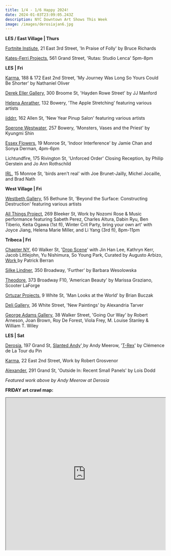 ```yaml
---
title: 1/4 - 1/6 Happy 2024!
date: 2024-01-03T23:09:05.243Z
description: NYC Downtown Art Shows This Week
image: /images/derosiajan6.jpg
---
```

**LES / East Village | Thurs**

[Fortnite Instiute](https://fortnight.institute/exhibitions/81-bruce-richards-in-praise-of-folly/), 21 East 3rd Street, 'In Praise of Folly' by Bruce Richards

[Kates-Ferri Projects](https://www.katesferriprojects.com/studio-lenca), 561 Grand Street, 'Rutas: Studio Lenca' 5pm-8pm

**LES** **\| Fri**

[Karma](https://karmakarma.org/exhibitions/nathaniel-oliver-2024/), 188 & 172 East 2nd Street, 'My Journey Was Long So Yours Could Be Shorter' by Nathaniel Oliver

[Derek Eller Gallery](https://www.derekeller.com/), 300 Broome St, 'Hayden Rowe Street' by JJ Manford

[Helena Anrather](https://helenaanrather.com/exhibition/the-apple-stretching/), 132 Bowery, 'The Apple Stretching' featuring various artists

[iiddrr](https://iidrr.com/), 162 Allen St, 'New Year Pinup Salon' featuring various artists

[Sperone Westwater](https://www.speronewestwater.com/exhibitions/kyungmi-shin), 257 Bowery, 'Monsters, Vases and the Priest' by Kyungmi Shin

[Essex Flowers](https://essexflowers.us/JAMIE-CHAN-and-SONYA-DERMAN-INDOOR-INTERFERENCE), 19 Monroe St, 'Indoor Interference' by Jamie Chan and Sonya Derman, 4pm-6pm

L﻿ichtundfire, 175 Rivington St, 'Unforced Order' Closing Reception, by Philip Gerstein and Jo Ann Rothschild

[I﻿RL](https://www.instagram.com/irl.nyc), 15 Monroe St, 'birds aren't real' with Joe Brunet-Jailly, Michel Jocaille, and Brad Nath

**West Village | Fri**

[Westbeth Gallery](https://westbeth.org/event/beyond-the-surface-constructing-destructiongroup-show/), 55 Bethune St, 'Beyond the Surface: Constructing Destruction' featuring various artists

[All Things Project](http://www.instagram.com/galleryatp), 269 Bleeker St, Work by Nozomi Rose & Music performance featuring Sabeth Perez, Charles Altura, Dabin Ryu, Ben Tiberio, Keita Ogawa (1st fl), Winter Crit Party, bring your own art' with Joyce Jiang, Helena Marie Miller, and Li Yang (3rd fl), 8pm-11pm 

**T﻿ribeca | Fri**

[Chapter NY](https://chapter-ny.com/), 60 Walker St, '[Drop Scene](https://chapter-ny.com/exhibitions/drop-scene/)' with Jin Han Lee, Kathryn Kerr, Jacob Littlejohn, Yu Nishimura, So Young Park, Curated by Augusto Arbizo, [Work ](https://chapter-ny.com/exhibitions/patrick-berran-2024/)by Patrick Berran

[Silke Lindner](https://www.silkelindner.com/), 350 Broadway, 'Further' by Barbara Wesolowska

[Theodore](https://www.theodoreart.com), 373 Broadway F10, 'American Beauty' by Marissa Graziano, Scooter LaForge

[Ortuzar Projects](https://www.ortuzarprojects.com/exhibitions/man-looks-at-the-world), 9 White St, 'Man Looks at the World' by Brian Buczak

[Deli Gallery](https://deligallery.com/Alexandria-Tarver-New-Paintings-2024), 36 White Street, 'New Paintings' by Alexandria Tarver

[George Adams Gallery](https://www.georgeadamsgallery.com/exhibitions/going-our-way), 38 Walker Street, 'Going Our Way' by Robert Arneson, Joan Brown, Roy De Forest, Viola Frey, M. Louise Stanley & William T. Wiley

**L﻿ES | Sat**

[Derosia](https://www.derosia.nyc/exhibitions), 197 Grand St, [](https://www.derosia.nyc/exhibitions/andy-meerow)[Slanted Andy](https://derosia.nyc/exhibitions/slanted-andy)'[ ](https://www.derosia.nyc/exhibitions/andy-meerow)by Andy Meerow, '[T﻿-Rex](https://derosia.nyc/exhibitions/t-rex)' by Clémence de La Tour du Pin

[Karma](https://karmakarma.org/exhibitions/robert-grosvenor-ny-2024/), 22 East 2nd Street, Work by Robert Grosvenor

[Alexander](https://www.alexandregallery.com/exhibitions/lois-dodd21), 291 Grand St, 'Outside In: Recent Small Panels' by Lois Dodd

*F﻿eatured work above by Andy Meerow at Derosia*

**F﻿RIDAY art crawl map:**

<iframe src="https://www.google.com/maps/d/u/1/embed?mid=1YgcsNYMIz2PP60c9BrKD37-IsYSXv3o&ehbc=2E312F" width="100%" height="480"></iframe>